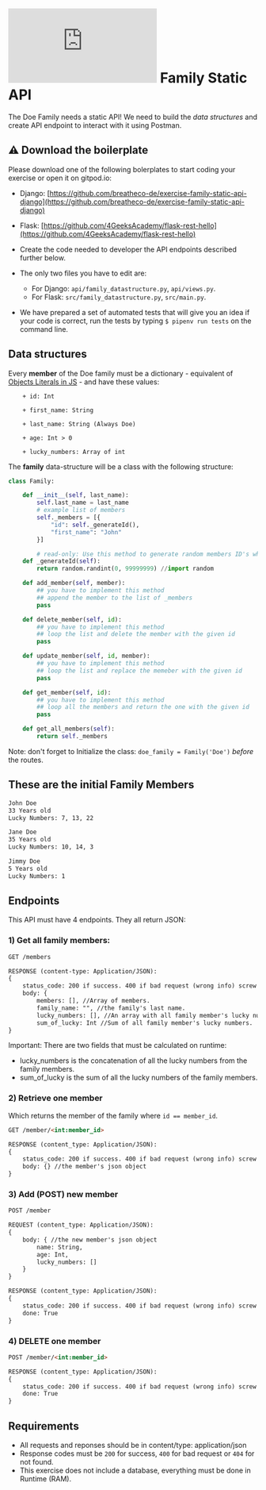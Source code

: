 # ![alt text](https://assets.breatheco.de/apis/img/images.php?blob&random&cat=icon&tags=breathecode,32) Family Static API

The Doe Family needs a static API! We need to build the *data structures* and create API endpoint to interact with it using Postman.

## ⚠️ Download the boilerplate

Please download one of the following bolerplates to start coding your exercise or open it on gitpod.io:
- Django: [https://github.com/breatheco-de/exercise-family-static-api-django](https://github.com/breatheco-de/exercise-family-static-api-django)
- Flask: [https://github.com/4GeeksAcademy/flask-rest-hello](https://github.com/4GeeksAcademy/flask-rest-hello)

- Create the code needed to developer the API endpoints described further below.
- The only two files you have to edit are:
	- For Django: `api/family_datastructure.py`, `api/views.py`.
	- For Flask: `src/family_datastructure.py`, `src/main.py`.
- We have prepared a set of automated tests that will give you an idea if your code is correct, run the tests by typing `$ pipenv run tests` on the command line.

## Data structures

Every **member** of the Doe family must be a dictionary - equivalent of [Objects Literals in JS](https://www.dyn-web.com/tutorials/object-literal/) - and have these values:
```
    + id: Int
	  
    + first_name: String
      
    + last_name: String (Always Doe)
      
    + age: Int > 0
      
    + lucky_numbers: Array of int
```
The **family** data-structure will be a class with the following structure:

```python
class Family:

	def __init__(self, last_name):
		self.last_name = last_name
        # example list of members
		self._members = [{
			"id": self._generateId(),
			"first_name": "John"
		}]

    	# read-only: Use this method to generate random members ID's when adding members into the list
    def _generateId(self):
        return random.randint(0, 99999999) //import random 

	def add_member(self, member):
        ## you have to implement this method
        ## append the member to the list of _members
		pass

	def delete_member(self, id):
        ## you have to implement this method
        ## loop the list and delete the member with the given id
		pass

	def update_member(self, id, member):
        ## you have to implement this method
        ## loop the list and replace the memeber with the given id
		pass

	def get_member(self, id):
        ## you have to implement this method
        ## loop all the members and return the one with the given id
		pass

	def get_all_members(self):
		return self._members
```

Note: don't forget to Initialize the class: `doe_family = Family('Doe')` *before* the routes.

## These are the initial Family Members

```md
John Doe
33 Years old
Lucky Numbers: 7, 13, 22

Jane Doe
35 Years old
Lucky Numbers: 10, 14, 3

Jimmy Doe
5 Years old
Lucky Numbers: 1
```

## Endpoints

This API must have 4 endpoints. They all return JSON:

### 1) Get all family members:

```md
GET /members

RESPONSE (content-type: Application/JSON):
{
	status_code: 200 if success. 400 if bad request (wrong info) screw up, 500 if the server encounter an error
    body: { 
    	members: [], //Array of members.
		family_name: "", //the family's last name.
		lucky_numbers: [], //An array with all family member's lucky numbers.
		sum_of_lucky: Int //Sum of all family member's lucky numbers.
}
```
Important: There are two fields that must be calculated on runtime:
- lucky_numbers is the concatenation of all the lucky numbers from the family members.
- sum_of_lucky is the sum of all the lucky numbers of the family members.


### 2) Retrieve one member
Which returns the member of the family where `id == member_id`.

```md
GET /member/<int:member_id>

RESPONSE (content_type: Application/JSON):
{
	status_code: 200 if success. 400 if bad request (wrong info) screw up, 500 if the server encounter an error
    body: {} //the member's json object
}
```



### 3) Add (POST) new member

```md
POST /member

REQUEST (content_type: Application/JSON):
{
    body: { //the new member's json object
		name: String,
		age: Int,
		lucky_numbers: []
	}
}

RESPONSE (content_type: Application/JSON):
{	
	status_code: 200 if success. 400 if bad request (wrong info) screw up, 500 if the server encounter an error
	done: True
}
```



### 4) DELETE one member

```md
POST /member/<int:member_id>

RESPONSE (content_type: Application/JSON):
{
    status_code: 200 if success. 400 if bad request (wrong info) screw up, 500 if the server encounter an error
    done: True
}
```

## Requirements

- All requests and reponses should be in content/type: application/json
- Response codes must be `200` for success, `400` for bad request or `404` for not found.
- This exercise does not include a database, everything must be done in Runtime (RAM).
